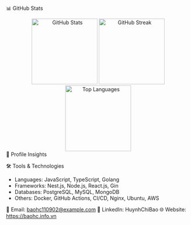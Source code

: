 📊 GitHub Stats
<div align="center"> <img src="https://github-readme-stats.vercel.app/api?username=HuynhChiBao1109&theme=radical&hide_border=true&include_all_commits=false&count_private=true" height="180px" alt="GitHub Stats"/> <img src="https://github-readme-streak-stats.herokuapp.com/?user=HuynhChiBao1109&theme=radical&hide_border=true" height="180px" alt="GitHub Streak"/> <img src="https://github-readme-stats.vercel.app/api/top-langs/?username=HuynhChiBao1109&theme=radical&hide_border=true&include_all_commits=false&count_private=true&layout=compact" height="180px" alt="Top Languages"/> </div>
🌟 Profile Insights

🛠️ Tools & Technologies
- Languages: JavaScript, TypeScript, Golang
- Frameworks: Nest.js, Node.js, React.js, Gin
- Databases: PostgreSQL, MySQL, MongoDB
- Others: Docker, GitHub Actions, CI/CD, Nginx, Ubuntu, AWS

📧 Email: baohc110902@example.com
💼 LinkedIn: HuynhChiBao
🌐 Website: https://baohc.info.vn
